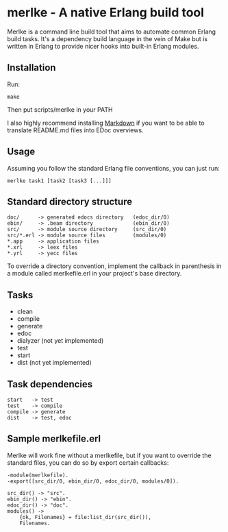 merlke - A native Erlang build tool
===================================

Merlke is a command line build tool that aims to automate common Erlang build tasks. It's a dependency build language in the vein of Make but is written in Erlang to provide nicer hooks into built-in Erlang modules.

Installation
------------
Run:

    make

Then put scripts/merlke in your PATH

I also highly recommend installing [Markdown](http://daringfireball.net/projects/markdown/) if you want to be able to translate README.md files into EDoc overviews.

Usage
-----
Assuming you follow the standard Erlang file conventions, you can just run:

    merlke task1 [task2 [task3 [...]]]

Standard directory structure
----------------------------
    doc/      -> generated edocs directory   (edoc_dir/0)
    ebin/     -> .beam directory             (ebin_dir/0)
    src/      -> module source directory     (src_dir/0)
    src/*.erl -> module source files         (modules/0)
    *.app     -> application files
    *.xrl     -> leex files
    *.yrl     -> yecc files 

To override a directory convention, implement the callback in parenthesis 
in a module called merlkefile.erl in your project's base directory.


Tasks
-----
* clean
* compile
* generate
* edoc
* dialyzer (not yet implemented)
* test
* start
* dist  (not yet implemented)

Task dependencies
-----------------
    start   -> test
    test    -> compile
    compile -> generate
    dist    -> test, edoc

Sample merlkefile.erl
-----------------
Merlke will work fine without a merlkefile, but if you want to override the standard files, you can do so by export certain callbacks:

    -module(merlkefile).
    -export([src_dir/0, ebin_dir/0, edoc_dir/0, modules/0]).

    src_dir() -> "src".
    ebin_dir() -> "ebin".
    edoc_dir() -> "doc".
    modules() -> 
        {ok, Filenames} = file:list_dir(src_dir()),
        Filenames.



